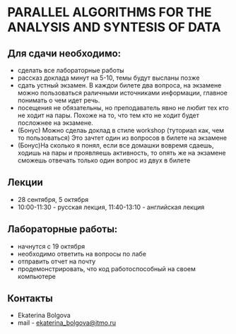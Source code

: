
# PARALLEL ALGORITHMS FOR THE ANALYSIS AND SYNTESIS OF DATA

## Для сдачи необходимо:

- сделать все лабораторные работы
- рассказ доклада минут на 5-10, темы будут высланы позже
- сдать устный экзамен. В каждои билете два вопроса, на экзамене можно пользоваться 
  раличными источниками информации, главное понимать о чем идет речь.
- посещения не обязательны, но преподаватель явно не любит тех кто не ходит на пары.
  Похоже на то, что тем кто не ходит будет посложнее на экзамене.
- (Бонус) Можно сделаь доклад в стиле workshop (туториал как, чем то пользоваться) 
  Это зачтет один из вопросов в билете на экзамене
- (Бонус)На сколько я понял, если все домашки вовремя сдаешь, ходишь на пары и проявляешь 
  активность, то опять же на экзамене сможешь отвечать только один вопрос из двух в билете

## Лекции

- 28 сентября, 5 октября 
- 10:00-11:30 - русская лекция, 11:40-13:10 - английская лекция 

## Лабораторные работы:

- начнутся с 19 октября
- необходимо ответить на вопросы по лабе
- отправить отчет на почту
- продемонстрировать, что код работоспособный на своем компьютере

## Контакты
- Ekaterina Bolgova
- mail - ekaterina_bolgova@itmo.ru

